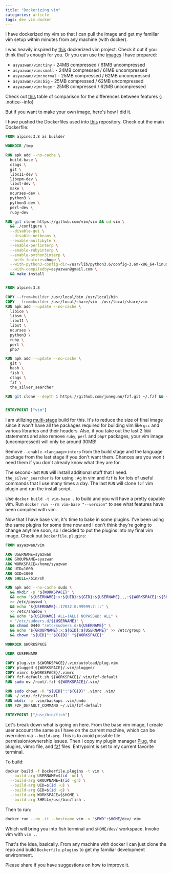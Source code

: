 ```yaml
---
title: "Dockerizing vim"
categories: article
tags: dev vim docker
---
```


I have dockerized my vim so that I can pull the image and get my familiar vim setup within minutes from any machine (with docker).

I was heavily inspired by [this](https://github.com/JAremko/alpine-vim) dockerized vim project. Check it out if you think that's enough for you. Or you can use the [images](https://hub.docker.com/r/asyazwan/vim/tags/) I have prepared:

- `asyazwan/vim:tiny`   - 24MB compressed / 61MB uncompressed
- `asyazwan/vim:small`  - 24MB compressed / 61MB uncompressed
- `asyazwan/vim:normal` - 25MB compressed / 62MB uncompressed
- `asyazwan/vim:big`    - 25MB compressed / 62MB uncompressed
- `asyazwan/vim:huge`   - 25MB compressed / 62MB uncompressed

Check out [this](http://www.drchip.org/astronaut/vim/vimfeat.html) table of comparison for the differences between features
{: .notice--info}

But if you want to make your own image, here's how I did it.

I have pushed the Dockerfiles used into [this](https://github.com/asyazwan/docker-vim) repository. Check out the main Dockerfile:

```Dockerfile
FROM alpine:3.8 as builder

WORKDIR /tmp

RUN apk add --no-cache \
  build-base \
  ctags \
  git \
  libx11-dev \
  libxpm-dev \
  libxt-dev \
  make \
  ncurses-dev \
  python3 \
  python3-dev \
  perl-dev \
  ruby-dev

RUN git clone https://github.com/vim/vim && cd vim \
  && ./configure \
  --disable-gui \
  --disable-netbeans \
  --enable-multibyte \
  --enable-perlinterp \
  --enable-rubyinterp \
  --enable-python3interp \
  --with-features=huge \
  --with-python3-config-dir=/usr/lib/python3.6/config-3.6m-x86_64-linux-gnu/ \
  --with-compiledby=asyazwan@gmail.com \
  && make install


FROM alpine:3.8

COPY --from=builder /usr/local/bin /usr/local/bin
COPY --from=builder /usr/local/share/vim  /usr/local/share/vim
RUN apk add --update --no-cache \
  libice \
  libsm \
  libx11 \
  libxt \
  ncurses \
  python3 \
  ruby \
  perl \
  php7

RUN apk add --update --no-cache \
  git \
  bash \
  fish \
  ctags \
  fzf \
  the_silver_searcher

RUN git clone --depth 1 https://github.com/junegunn/fzf.git ~/.fzf && ~/.fzf/install


ENTRYPOINT ["vim"]
```

I am utilizing [multi-stage](https://docs.docker.com/develop/develop-images/multistage-build/) build for this. It's to reduce the size of final image since it won't have all the packages required for building vim like `gcc` and various libraries and their headers. Also, if you take out the last 2 `RUN` statements and also remove `ruby`, `perl` and `php7` packages, your vim image (uncompressed) will only be around 30MB!

Remove `--enable-<language>interp` from the build stage and the language package from the last stage if you don't want them. Chances are you won't need them if you don't already know what they are for.

The second-last `RUN` will install additional stuff that I need. `the_silver_searcher` is for using `:Ag` in vim and `fzf` is for lots of useful commands that I use many times a day.
The last `RUN` will clone `fzf` vim plugin and run the install script.

Use `docker build -t vim-base .` to build and you will have a pretty capable vim. Run `docker run --rm vim-base "--version"` to see what features have been compiled with vim.

Now that I have base vim, it's time to bake in some plugins. I've been using the same plugins for some time now and I don't think they're going to change anytime soon, so I decided to put the plugins into my final vim image. Check out `Dockerfile.plugins`:

```Dockerfile
FROM asyazwan/vim

ARG USERNAME=syazwan
ARG GROUPNAME=syazwan
ARG WORKSPACE=/home/syazwan
ARG UID=1000
ARG GID=1000
ARG SHELL=/bin/sh

RUN apk add --no-cache sudo \
  && mkdir -p "${WORKSPACE}" \
  && echo "${USERNAME}:x:${UID}:${GID}:${USERNAME},,,:${WORKSPACE}:${SHELL}" \
  >> /etc/passwd \
  && echo "${USERNAME}::17032:0:99999:7:::" \
  >> /etc/shadow \
  && echo "${USERNAME} ALL=(ALL) NOPASSWD: ALL" \
  > "/etc/sudoers.d/${USERNAME}" \
  && chmod 0440 "/etc/sudoers.d/${USERNAME}" \
  && echo "${GROUPNAME}:x:${GID}:${USERNAME}" >> /etc/group \
  && chown "${UID}":"${GID}" "${WORKSPACE}"

WORKDIR $WORKSPACE

USER $USERNAME

COPY plug.vim ${WORKSPACE}/.vim/autoload/plug.vim
COPY plugged ${WORKSPACE}/.vim/plugged/
COPY vimrc ${WORKSPACE}/.vimrc
COPY fzf-default.sh ${WORKSPACE}/.vim/fzf-default
RUN sudo mv /root/.fzf ${WORKSPACE}/.vim/

RUN sudo chown -R "${UID}":"${GID}" .vimrc .vim/
RUN ~/.vim/.fzf/install
RUN mkdir -p .vim/backups .vim/undo
ENV FZF_DEFAULT_COMMAND ~/.vim/fzf-default

ENTRYPOINT ["/usr/bin/fish"]
```

Let's break down what is going on here. From the base vim image, I create user account the same as I have on the current machine, which can be overriden via `--build-arg`. This is to avoid possible file permission/ownership issues. Then I copy my plugin manager [Plug](https://github.com/junegunn/vim-plug), the plugins, vimrc file, and  [fzf](https://github.com/junegunn/fzf) files. Entrypoint is set to my current favorite terminal.

To build:
```bash
docker build -f Dockerfile.plugins -t vim \
  --build-arg USERNAME=$(id -un) \
  --build-arg GROUPNAME=$(id -gn) \
  --build-arg UID=$(id -u) \
  --build-arg GID=$(id -g) \
  --build-arg WORKSPACE=$$HOME \
  --build-arg SHELL=/usr/bin/fish .
```

Then to run:
```bash
docker run --rm -it --hostname vim -v "$PWD":$HOME/dev/ vim
```

Which will bring you into fish terminal and `$HOME/dev/` workspace. Invoke vim with `vim .`.

That's the idea, basically. From any machine with docker I can just clone the repo and build `Dockerfile.plugins` to get my familiar development environment.

Please share if you have suggestions on how to improve it.
